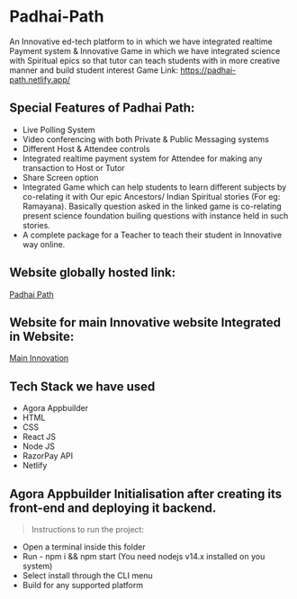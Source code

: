 # Padhai-Path
An Innovative ed-tech platform to in which we have integrated realtime Payment system &amp; Innovative Game in which we have integrated science with Spiritual epics so that tutor can teach students with in more creative manner and build student interest
Game Link: https://padhai-path.netlify.app/

## Special Features of Padhai Path:
* Live Polling System
* Video conferencing with both Private & Public Messaging systems
* Different Host & Attendee controls
* Integrated realtime payment system for Attendee for making any transaction to Host or Tutor
* Share Screen option
* Integrated Game which can help students to learn different subjects by co-relating it with Our epic Ancestors/ Indian Spiritual stories (For eg: Ramayana). Basically question asked in the linked game is co-relating present science foundation builing questions with instance held in such stories.
* A complete package for a Teacher to teach their student in Innovative way online.

## Website globally hosted link: 
[Padhai Path](https://padhai-path.netlify.app/create)

## Website for main Innovative website Integrated in Website: 
[Main Innovation](https://mchemystery.web.app/)

## Tech Stack we have used
* Agora Appbuilder
* HTML
* CSS
* React JS
* Node JS
* RazorPay API
* Netlify

## Agora Appbuilder Initialisation after creating its front-end and deploying it backend.

> Instructions to run the project:
* Open a terminal inside this folder
* Run - npm i && npm start (You need nodejs v14.x installed on you system)
* Select install through the CLI menu
* Build for any supported platform
